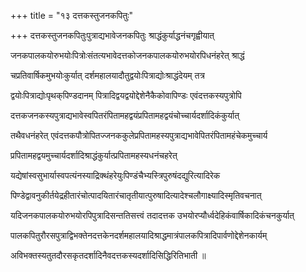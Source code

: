 +++
title = "१३ दत्तकस्तुजनकपितुः"

+++
दत्तकस्तुजनकपितुःपुत्राद्यभावेजनकपितुः श्राद्धंकुर्याद्धनंचगृह्वीयात्

जनकपालकयोरुभयोःपित्रोःसंतत्यभावेदत्तकोजनकपालकयोरुभयोरपिधनंहरेत् श्राद्धं

चप्रतिवार्षिकमुभयोःकुर्यात्‌ दर्शमहालयादौतुद्वयोःपित्राद्योःश्राद्धंदेयम् तत्र

द्वयोःपित्राद्योःपृथक्‌पिण्डदानम् पित्रादिद्वयद्वयोद्देशेनैकैकोवापिण्डः एवंदत्तकस्यपुत्रोपि

दत्तकजनकस्यपुत्राद्यभावेस्वपितरंपितामहद्वयंप्रपितामहद्वयंचोच्चार्यदर्शादिकंकुर्यात्

तथैवधनंहरेत् एवंदत्तकपौत्रोपितज्जनककुलेप्रपितामहस्यपुत्राद्यभावेपितरंपितामहंचेकमुच्चार्य

प्रपितामहद्वयमुच्चार्यदर्शादिश्राद्धंकुर्यात्प्रपितामहस्यधनंचहरेत्

यद्येषांस्वसुभार्यास्वपत्यंनस्याद्रिक्थंहरेयुःपिण्डंचैभ्यस्त्रिपुरुषंदद्युरित्यादिरेक

पिण्डेद्वावनुकीर्तयेद्रहीतारंचोत्पादयितारंचातृतीयात्पुरुषादित्यादेश्चलौगाक्ष्यादिस्मृतिवचनात्

यदिजनकपालकयोरुभयोरपिपुत्रादिसन्ततिसत्त्वं तदादत्तक उभयोरप्यौर्ध्वदेहिकंवार्षिकादिकंचनकुर्यात्

पालकपितुरौरसपुत्राद्विभक्तेनदत्तकेनदर्शमहालयादिश्राद्धमात्रंपालकपित्रादिपार्वणोद्देशेनकार्यम्

अविभक्तस्यतुतदौरसकृतदर्शादिनैवदत्तकस्यदर्शादिसिद्धिरितिभाती ॥
